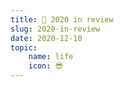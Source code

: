 ```yaml
---
title: 📅 2020 in review
slug: 2020-in-review
date: 2020-12-10
topic:
    name: life
    icon: 😎
---
```

